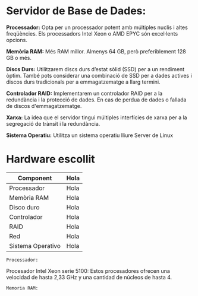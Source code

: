 # Servidor de Base de Dades:
**Processador:** Opta per un processador potent amb múltiples nuclis i altes freqüències. Els processadors Intel Xeon o AMD EPYC són excel·lents opcions.

**Memòria RAM:** Més RAM millor. Almenys 64 GB, però preferiblement 128 GB o més.

**Discs Durs:** Utilitzarem discs durs d’estat sòlid (SSD) per a un rendiment òptim. També pots considerar una combinació de SSD per a dades actives i discos durs tradicionals per a emmagatzematge a llarg termini.

**Controlador RAID:** Implementarem un controlador RAID per a la redundància i la protecció de dades. En cas de perdua de dades o fallada de discos d'emmagatzematge.

**Xarxa:** La idea que el servidor tingui múltiples interfícies de xarxa per a la segregació de trànsit i la redundància.

**Sistema Operatiu:** Utilitza un sistema operatiu lliure Server de Linux

# Hardware escollit

| Component      | Hola                                                                      |
|----------------|---------------------------------------------------------------------------|
| Processador    | Hola                                                                      |
| Memòria RAM    | Hola                                                                      |
| Disco duro     | Hola                                                                      |
| Controlador    | Hola                                                                      |
| RAID           | Hola                                                                      |
| Red          | Hola                                                                      |
| Sistema Operativo | Hola                                                                    |

`Processador:`

Procesador Intel Xeon serie 5100: Estos procesadores ofrecen una velocidad de hasta 2,33 GHz y una cantidad de núcleos de hasta 4.

`Memoria RAM:` 

